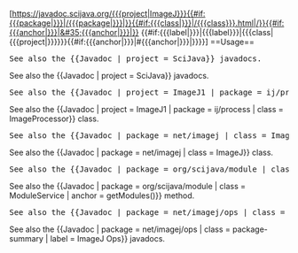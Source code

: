 <includeonly>[https://javadoc.scijava.org/{{{project|ImageJ}}}{{#if:{{{package|}}}|/{{{package|}}}|}}{{#if:{{{class|}}}|/{{{class}}}.html|/}}{{#if:{{{anchor|}}}|&#35;{{{anchor|}}}|}} {{#if:{{{label|}}}|{{{label}}}|{{{class|{{{project|}}}}}}{{#if:{{{anchor|}}}|&#35;{{{anchor|}}}|}}}}]</includeonly><noinclude>
==Usage==
<pre>
See also the {{Javadoc | project = SciJava}} javadocs.
</pre>
See also the {{Javadoc | project = SciJava}} javadocs.
<pre>
See also the {{Javadoc | project = ImageJ1 | package = ij/process | class = ImageProcessor}} class.
</pre>
See also the {{Javadoc | project = ImageJ1 | package = ij/process | class = ImageProcessor}} class.
<pre>
See also the {{Javadoc | package = net/imagej | class = ImageJ}} class.
</pre>
See also the {{Javadoc | package = net/imagej | class = ImageJ}} class.
<pre>
See also the {{Javadoc | package = org/scijava/module | class = ModuleService | anchor = getModules()}} method.
</pre>
See also the {{Javadoc | package = org/scijava/module | class = ModuleService | anchor = getModules()}} method.
<pre>
See also the {{Javadoc | package = net/imagej/ops | class = package-summary | label = ImageJ Ops}} javadocs.
</pre>
See also the {{Javadoc | package = net/imagej/ops | class = package-summary | label = ImageJ Ops}} javadocs.
</noinclude>
